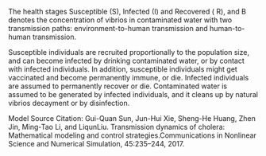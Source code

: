 The health stages Susceptible (S), Infected (I) and Recovered (
R), and B denotes the concentration of vibrios in contaminated water with two transmission paths: environment-to-human transmission and human-to-human transmission.

Susceptible individuals are recruited proportionally to the population size, and can become infected by drinking contaminated water, or by contact with infected individuals. In addition, susceptible individuals might get vaccinated and become permanently immune, or die. Infected individuals are assumed to permanently recover or die. Contaminated water is assumed to be generated by infected individuals, and it cleans up by natural vibrios decayment or by disinfection.

Model Source Citation: Gui-Quan  Sun,  Jun-Hui  Xie,  Sheng-He  Huang,  Zhen  Jin,  Ming-Tao  Li,  and  LiqunLiu. Transmission dynamics of cholera:  Mathematical modeling and control strategies.Communications in Nonlinear Science and Numerical Simulation, 45:235–244, 2017.